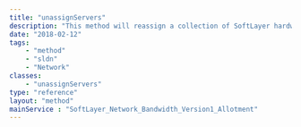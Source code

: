 ```yaml
---
title: "unassignServers"
description: "This method will reassign a collection of SoftLayer hardware to the virtual private rack "
date: "2018-02-12"
tags:
    - "method"
    - "sldn"
    - "Network"
classes:
    - "unassignServers"
type: "reference"
layout: "method"
mainService : "SoftLayer_Network_Bandwidth_Version1_Allotment"
---
```

